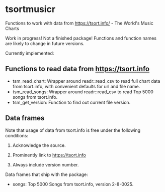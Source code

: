 # tsortmusicr
Functions to work with data from https://tsort.info/ - The World's Music Charts

Work in progress! Not a finished package! Functions and function names are likely to change in future versions. 

Currently implemented:

## Functions to read data from https://tsort.info

* tsm_read_chart: Wrapper around readr::read_csv to read full chart data from tsort.info, with convenient defaults for url and file name.
* tsm_read_songs: Wrapper around readr::read_csv to read Top 5000 songs from tsort.info.
* tsm_get_version: Function to find out current file version.

## Data frames

Note that usage of data from tsort.info is free under the following conditions:

1. Acknowledge the source.

2. Prominently link to https://tsort.info

3. Always include version number.

Data frames that ship with the package:

* songs: Top 5000 Songs from tsort.info, version 2-8-0025.
